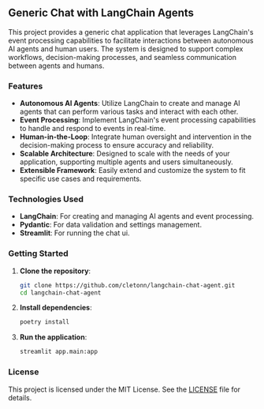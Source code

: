 ## Generic Chat with LangChain Agents

This project provides a generic chat application that leverages LangChain's event processing capabilities to facilitate interactions between autonomous AI agents and human users. The system is designed to support complex workflows, decision-making processes, and seamless communication between agents and humans.

### Features

- **Autonomous AI Agents**: Utilize LangChain to create and manage AI agents that can perform various tasks and interact with each other.
- **Event Processing**: Implement LangChain's event processing capabilities to handle and respond to events in real-time.
- **Human-in-the-Loop**: Integrate human oversight and intervention in the decision-making process to ensure accuracy and reliability.
- **Scalable Architecture**: Designed to scale with the needs of your application, supporting multiple agents and users simultaneously.
- **Extensible Framework**: Easily extend and customize the system to fit specific use cases and requirements.

### Technologies Used

- **LangChain**: For creating and managing AI agents and event processing.
- **Pydantic**: For data validation and settings management.
- **Streamlit**: For running the chat ui.

### Getting Started

1. **Clone the repository**:
    ```sh
    git clone https://github.com/cletonn/langchain-chat-agent.git
    cd langchain-chat-agent
    ```

2. **Install dependencies**:
    ```sh
    poetry install
    ```

3. **Run the application**:
    ```sh
    streamlit app.main:app
    ```

### License

This project is licensed under the MIT License. See the [LICENSE](LICENSE) file for details.

